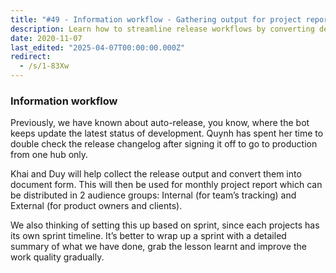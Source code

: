 ```yaml
---
title: "#49 - Information workflow - Gathering output for project report"
description: Learn how to streamline release workflows by converting development updates into clear sprint-based reports for internal teams and external clients.
date: 2020-11-07
last_edited: "2025-04-07T00:00:00.000Z"
redirect:
  - /s/1-83Xw
---
```


### Information workflow

Previously, we have known about auto-release, you know, where the bot keeps update the latest status of development. Quynh has spent her time to double check the release changelog after signing it off to go to production from one hub only.

Khai and Duy will help collect the release output and convert them into document form. This will then be used for monthly project report which can be distributed in 2 audience groups: Internal (for team’s tracking) and External (for product owners and clients).

We also thinking of setting this up based on sprint, since each projects has its own sprint timeline. It’s better to wrap up a sprint with a detailed summary of what we have done, grab the lesson learnt and improve the work quality gradually.
